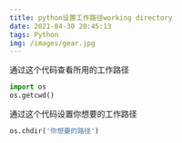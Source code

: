 ```yaml
---
title: python设置工作路径working directory
date: 2021-04-30 20:45:13
tags: Python
img: /images/gear.jpg
---
```

通过这个代码查看所用的工作路径
```python
import os
os.getcwd()
```
通过这个代码设置你想要的工作路径
```python
os.chdir('你想要的路径')
```
